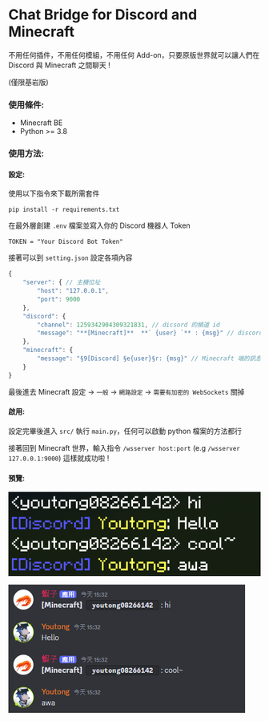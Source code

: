 # Chat Bridge for Discord and Minecraft
不用任何插件，不用任何模組，不用任何 Add-on，只要原版世界就可以讓人們在 Discord 與 Minecraft 之間聊天 ! 

(僅限基岩版)

### 使用條件:
* Minecraft BE
* Python >= 3.8

### 使用方法:

#### 設定:

使用以下指令來下載所需套件
``` 
pip install -r requirements.txt 
```

在最外層創建 `.env` 檔案並寫入你的 Discord 機器人 Token
```
TOKEN = "Your Discord Bot Token"
```

接著可以到 `setting.json` 設定各項內容
```js
{
    "server": { // 主機位址
        "host": "127.0.0.1",
        "port": 9000
    },
    "discord": {
        "channel": 1259342904309321831, // dicsord 的頻道 id
        "message": "**[Minecraft]**  **` {user} `** : {msg}" // discord 端的訊息的樣板 {user} 是名字 {msg} 則是訊息
    },
    "minecraft": {
        "message": "§9[Discord] §e{user}§r: {msg}" // Minecraft 端的訊息樣板，同上
    }
}
```

最後進去 Minecraft 設定 -> `一般` -> `網路設定` -> `需要有加密的 WebSockets` 關掉 

#### 啟用:
設定完畢後進入 `src/` 執行 `main.py`，任何可以啟動 python 檔案的方法都行

接著回到 Minecraft 世界，輸入指令 `/wsserver host:port` (e.g `/wsserver 127.0.0.1:9000`)
這樣就成功啦 !


#### 預覽:
![alt text](assets/chat1.png)

![alt text](assets/chat2.png)
